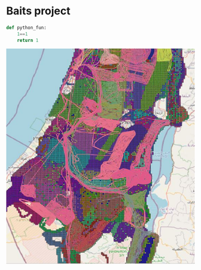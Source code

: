 # Baits project


```python
def python_fun:
    1==1
    return 1
```
<!-- Images -->
![img](https://github.com/michalsh1/rabies-baits-project/blob/master/Images/main%20picture.JPG)

